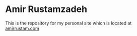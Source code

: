 Amir Rustamzadeh
=====================

This is the repository for my personal site which is located at [amirrustam.com](http://amirrustam.com/ "Amir Rustamzadeh's personal site.")